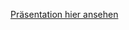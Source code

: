 [Präsentation hier ansehen](https://htmlpreview.github.io/?https://github.com/sevang/gruppe5/blob/master/einzelpr/lunitz_n/Geolocation%20N.Lunitz.html)
